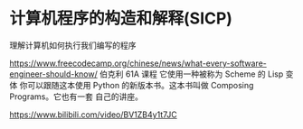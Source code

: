 # 计算机程序的构造和解释(SICP)

理解计算机如何执行我们编写的程序

https://www.freecodecamp.org/chinese/news/what-every-software-engineer-should-know/
伯克利 61A 课程
它使用一种被称为 Scheme 的 Lisp 变体
你可以跟随这本使用 Python 的新版本书。这本书叫做 Composing Programs。它也有一套 自己的讲座。

https://www.bilibili.com/video/BV1ZB4y1t7JC
